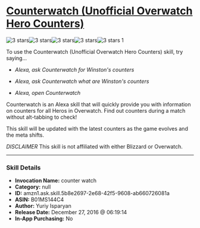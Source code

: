 # [Counterwatch (Unofficial Overwatch Hero Counters)](http://alexa.amazon.com/#skills/amzn1.ask.skill.5b8e2697-2e68-42f5-9608-ab660726081a)
![3 stars](../../images/ic_star_black_18dp_1x.png)![3 stars](../../images/ic_star_black_18dp_1x.png)![3 stars](../../images/ic_star_black_18dp_1x.png)![3 stars](../../images/ic_star_border_black_18dp_1x.png)![3 stars](../../images/ic_star_border_black_18dp_1x.png) 1

To use the Counterwatch (Unofficial Overwatch Hero Counters) skill, try saying...

* *Alexa, ask Counterwatch for Winston's counters*

* *Alexa, ask Counterwatch what are Winston's counters*

* *Alexa, open Counterwatch*

Counterwatch is an Alexa skill that will quickly provide you with information on counters for all Heros in Overwatch. 
Find out counters during a match without alt-tabbing to check!

This skill will be updated with the latest counters as the game evolves and the meta shifts.

*DISCLAIMER* This skill is not affiliated with either Blizzard or Overwatch.

***

### Skill Details

* **Invocation Name:** counter watch
* **Category:** null
* **ID:** amzn1.ask.skill.5b8e2697-2e68-42f5-9608-ab660726081a
* **ASIN:** B01MS144C4
* **Author:** Yuriy Isparyan
* **Release Date:** December 27, 2016 @ 06:19:14
* **In-App Purchasing:** No
